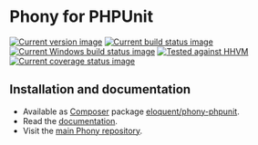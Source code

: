 # Phony for PHPUnit

[![Current version image][version-image]][current version]
[![Current build status image][build-image]][current build status]
[![Current Windows build status image][windows-build-image]][current windows build status]
[![Tested against HHVM][hhvm-image]][current hhvm build status]
[![Current coverage status image][coverage-image]][current coverage status]

[build-image]: https://img.shields.io/travis/eloquent/phony-phpunit/master.svg?style=flat-square "Current build status for the master branch"
[coverage-image]: https://img.shields.io/codecov/c/github/eloquent/phony-phpunit/master.svg?style=flat-square "Current test coverage for the master branch"
[current build status]: https://travis-ci.org/eloquent/phony-phpunit
[current coverage status]: https://codecov.io/github/eloquent/phony-phpunit
[current hhvm build status]: https://travis-ci.org/eloquent/phony-phpunit
[current version]: https://packagist.org/packages/eloquent/phony-phpunit
[current windows build status]: https://ci.appveyor.com/project/eloquent/phony-phpunit
[hhvm-image]: https://img.shields.io/badge/hhvm-tested-brightgreen.svg?style=flat-square "Tested against HHVM"
[version-image]: https://img.shields.io/packagist/v/eloquent/phony-phpunit.svg?style=flat-square "This project uses semantic versioning"
[windows-build-image]: https://img.shields.io/appveyor/ci/eloquent/phony-phpunit/master.svg?label=windows&style=flat-square "Current Windows build status for the master branch"

## Installation and documentation

- Available as [Composer] package [eloquent/phony-phpunit].
- Read the [documentation].
- Visit the [main Phony repository].

[composer]: http://getcomposer.org/
[documentation]: http://eloquent-software.com/phony/latest/
[eloquent/phony-phpunit]: https://packagist.org/packages/eloquent/phony-phpunit
[main phony repository]: https://github.com/eloquent/phony
